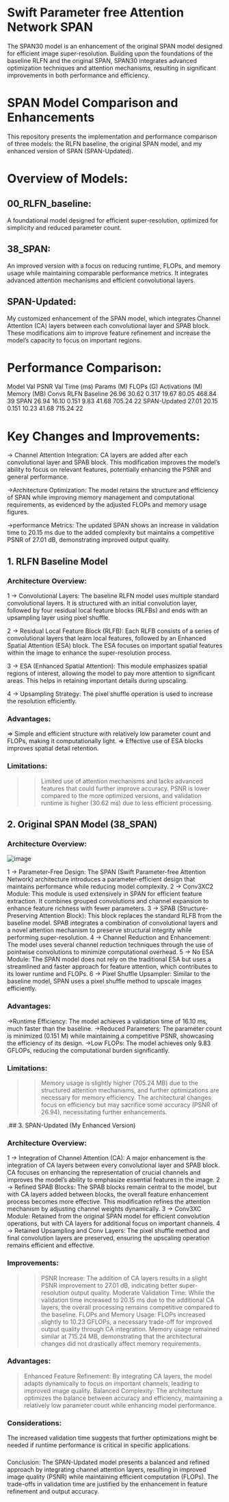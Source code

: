 # Swift Parameter free Attention Network SPAN
The SPAN30 model is an enhancement of the original SPAN model designed for efficient image super-resolution. Building upon the foundations of the baseline RLFN and the original SPAN, SPAN30 integrates advanced optimization techniques and attention mechanisms, resulting in significant improvements in both performance and efficiency.

# SPAN Model Comparison and Enhancements
This repository presents the implementation and performance comparison of three models: the RLFN baseline, the original SPAN model, and my enhanced version of SPAN (SPAN-Updated).

# Overview of Models:

## 00_RLFN_baseline: 
A foundational model designed for efficient super-resolution, optimized for simplicity and reduced parameter count.
## 38_SPAN: 
An improved version with a focus on reducing runtime, FLOPs, and memory usage while maintaining comparable performance metrics. It integrates advanced attention mechanisms and efficient convolutional layers.
## SPAN-Updated:
My customized enhancement of the SPAN model, which integrates Channel Attention (CA) layers between each convolutional layer and SPAB block. These modifications aim to improve feature refinement and increase the model’s capacity to focus on important regions.

# Performance Comparison:

Model              Val PSNR	      Val Time (ms)	      Params (M)	      FLOPs (G)	      Activations (M)	      Memory (MB)      	Convs
RLFN Baseline	     26.96	             30.62	        0.317	            19.67	              80.05	               468.84	         39
SPAN	             26.94	             16.10	        0.151            	9.83	              41.68                705.24	         22
SPAN-Updated	     27.01	             20.15	        0.151	            10.23              	41.68                715.24	         22

# Key Changes and Improvements:

-> Channel Attention Integration: CA layers are added after each convolutional layer and SPAB block. This modification improves the model’s ability to focus on relevant features, potentially enhancing the PSNR and general performance.

->Architecture Optimization: The model retains the structure and efficiency of SPAN while improving memory management and computational requirements, as evidenced by the adjusted FLOPs and memory usage figures.

->performance Metrics: The updated SPAN shows an increase in validation time to 20.15 ms due to the added complexity but maintains a competitive PSNR of 27.01 dB, demonstrating improved output quality.

## 1. RLFN Baseline Model
### Architecture Overview:

1 -> Convolutional Layers: The baseline RLFN model uses multiple standard convolutional layers. It is structured with an initial convolution layer, followed by four residual local feature blocks (RLFBs) and ends with an upsampling layer using pixel shuffle.

2 -> Residual Local Feature Block (RLFB): Each RLFB consists of a series of convolutional layers that learn local features, followed by an Enhanced Spatial Attention (ESA) block. The ESA focuses on important spatial features within the image to enhance the super-resolution process.

3 -> ESA (Enhanced Spatial Attention): This module emphasizes spatial regions of interest, allowing the model to pay more attention to significant areas. This helps in retaining important details during upscaling.

4 -> Upsampling Strategy: The pixel shuffle operation is used to increase the resolution efficiently.


### Advantages:
=> Simple and efficient structure with relatively low parameter count and FLOPs, making it computationally light.
=> Effective use of ESA blocks improves spatial detail retention.

### Limitations:
>> Limited use of attention mechanisms and lacks advanced features that could further improve accuracy.
>> PSNR is lower compared to the more optimized versions, and validation runtime is higher (30.62 ms) due to less efficient processing.
>> 
## 2. Original SPAN Model (38_SPAN)
### Architecture Overview:

![image](https://github.com/user-attachments/assets/5e8ee022-acc9-468b-8efe-ce7d0880e0df)

1 -> Parameter-Free Design: The SPAN (Swift Parameter-free Attention Network) architecture introduces a parameter-efficient design that maintains performance while reducing model complexity.
2 -> Conv3XC2 Module: This module is used extensively in SPAN for efficient feature extraction. It combines grouped convolutions and channel expansion to enhance feature richness with fewer parameters.
3 -> SPAB (Structure-Preserving Attention Block): This block replaces the standard RLFB from the baseline model. SPAB integrates a combination of convolutional layers and a novel attention mechanism to preserve structural integrity while performing super-resolution.
4 -> Channel Reduction and Enhancement: The model uses several channel reduction techniques through the use of pointwise convolutions to minimize computational overhead.
5 -> No ESA Module: The SPAN model does not rely on the traditional ESA but uses a streamlined and faster approach for feature attention, which contributes to its lower runtime and FLOPs.
6 -> Pixel Shuffle Upsampler: Similar to the baseline model, SPAN uses a pixel shuffle method to upscale images efficiently.

### Advantages:

->Runtime Efficiency: The model achieves a validation time of 16.10 ms, much faster than the baseline.
->Reduced Parameters: The parameter count is minimized (0.151 M) while maintaining a competitive PSNR, showcasing the efficiency of its design.
->Low FLOPs: The model achieves only 9.83 GFLOPs, reducing the computational burden significantly.

### Limitations:
>>Memory usage is slightly higher (705.24 MB) due to the structured attention mechanisms, and further optimizations are necessary for memory efficiency.
The architectural changes focus on efficiency but may sacrifice some accuracy (PSNR of 26.94), necessitating further enhancements.

.## 3. SPAN-Updated (My Enhanced Version)
### Architecture Overview:

1 -> Integration of Channel Attention (CA): A major enhancement is the integration of CA layers between every convolutional layer and SPAB block. CA focuses on enhancing the representation of crucial channels and improves the model’s ability to emphasize essential features in the image.
2 -> Refined SPAB Blocks: The SPAB blocks remain central to the model, but with CA layers added between blocks, the overall feature enhancement process becomes more effective. This modification refines the attention mechanism by adjusting channel weights dynamically.
3 -> Conv3XC Module: Retained from the original SPAN model for efficient convolution operations, but with CA layers for additional focus on important channels.
4 -> Retained Upsampling and Conv Layers: The pixel shuffle method and final convolution layers are preserved, ensuring the upscaling operation remains efficient and effective.

### Improvements:
>>PSNR Increase: The addition of CA layers results in a slight PSNR improvement to 27.01 dB, indicating better super-resolution output quality.
>>Moderate Validation Time: While the validation time increased to 20.15 ms due to the additional CA layers, the overall processing remains competitive compared to the baseline.
>>FLOPs and Memory Usage:
FLOPs increased slightly to 10.23 GFLOPs, a necessary trade-off for improved output quality through CA integration.
Memory usage remained similar at 715.24 MB, demonstrating that the architectural changes did not drastically affect memory requirements.

### Advantages:

>Enhanced Feature Refinement: By integrating CA layers, the model adapts dynamically to focus on important channels, leading to improved image quality.
>Balanced Complexity: The architecture optimizes the balance between accuracy and efficiency, maintaining a relatively low parameter count while enhancing model performance.

### Considerations:
The increased validation time suggests that further optimizations might be needed if runtime performance is critical in specific applications.

### 
Conclusion:
The SPAN-Updated model presents a balanced and refined approach by integrating channel attention layers, resulting in improved image quality (PSNR) while maintaining efficient computation (FLOPs). The trade-offs in validation time are justified by the enhancement in feature refinement and output accuracy.
